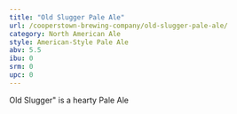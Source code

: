 ```yaml
---
title: "Old Slugger Pale Ale"
url: /cooperstown-brewing-company/old-slugger-pale-ale/
category: North American Ale
style: American-Style Pale Ale
abv: 5.5
ibu: 0
srm: 0
upc: 0
---
```

Old Slugger" is a hearty Pale Ale
